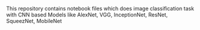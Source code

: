 This repository contains notebook files which does image classification task with CNN based Models like AlexNet, VGG, InceptionNet, ResNet, SqueezNet, MobileNet
